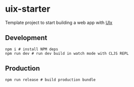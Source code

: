 # uix-starter
Template project to start building a web app with [UIx](https://github.com/pitch-io/uix)

## Development
```shell
npm i # install NPM deps
npm run dev # run dev build in watch mode with CLJS REPL
```

## Production
```shell
npm run release # build production bundle
```

